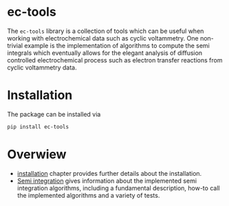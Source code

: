 # ec-tools

The `ec-tools` library is a collection of tools which can be useful when working with electrochemical data such as cyclic voltammetry. One non-trivial example is the implementation of algorithms to compute the semi integrals which eventually allows for the elegant analysis of diffusion controlled electrochemical process such as electron transfer reactions from cyclic voltammetry data. 

Installation
============

The package can be installed via

```sh
pip install ec-tools
```

Overwiew
============
* [installation](installation.md) chapter provides further details about the installation.
* [Semi integration](semiint.md) gives information about the implemented semi integration algorithms, 
including a fundamental description, how-to call the implemented algorithms and a variety of tests.
